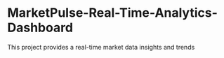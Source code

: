 # MarketPulse-Real-Time-Analytics-Dashboard
This project provides a real-time market data insights and trends
